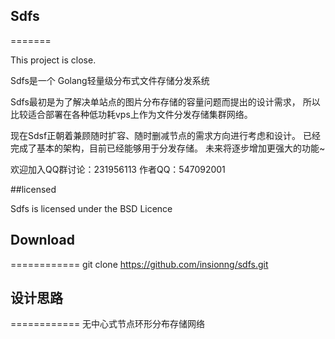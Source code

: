 ## Sdfs
=======

This project is close.



Sdfs是一个 Golang轻量级分布式文件存储分发系统

Sdfs最初是为了解决单站点的图片分布存储的容量问题而提出的设计需求，
所以比较适合部署在各种低功耗vps上作为文件分发存储集群网络。

现在Sdsf正朝着兼顾随时扩容、随时删减节点的需求方向进行考虑和设计。
已经完成了基本的架构，目前已经能够用于分发存储。
未来将逐步增加更强大的功能~

欢迎加入QQ群讨论：231956113
作者QQ：547092001

##licensed

Sdfs is licensed under the BSD Licence


## Download
============
    git clone https://github.com/insionng/sdfs.git


## 设计思路
============
无中心式节点环形分布存储网络
